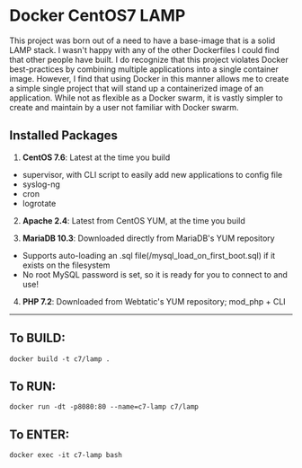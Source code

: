 # Docker CentOS7 LAMP

This project was born out of a need to have a base-image that is a solid LAMP stack. I wasn't happy with any of the other Dockerfiles I could find that other people have built. I do recognize that this project violates Docker best-practices by combining multiple applications into a single container image. However, I find that using Docker in this manner allows me to create a simple single project that will stand up a containerized image of an application. While not as flexible as a Docker swarm, it is vastly simpler to create and maintain by a user not familiar with Docker swarm.

## Installed Packages

1. **CentOS 7.6**: Latest at the time you build

  - supervisor, with CLI script to easily add new applications to config file
  - syslog-ng
  - cron
  - logrotate

2. **Apache 2.4**: Latest from CentOS YUM, at the time you build

3. **MariaDB 10.3**: Downloaded directly from MariaDB's YUM repository

  - Supports auto-loading an .sql file(/mysql_load_on_first_boot.sql) if it exists on the filesystem
  - No root MySQL password is set, so it is ready for you to connect to and use!

4. **PHP 7.2**: Downloaded from Webtatic's YUM repository; mod_php + CLI

--------------------------------------------------------------------------------

## To BUILD:

```
docker build -t c7/lamp .
```

## To RUN:

```
docker run -dt -p8080:80 --name=c7-lamp c7/lamp
```

## To ENTER:

```
docker exec -it c7-lamp bash
```
